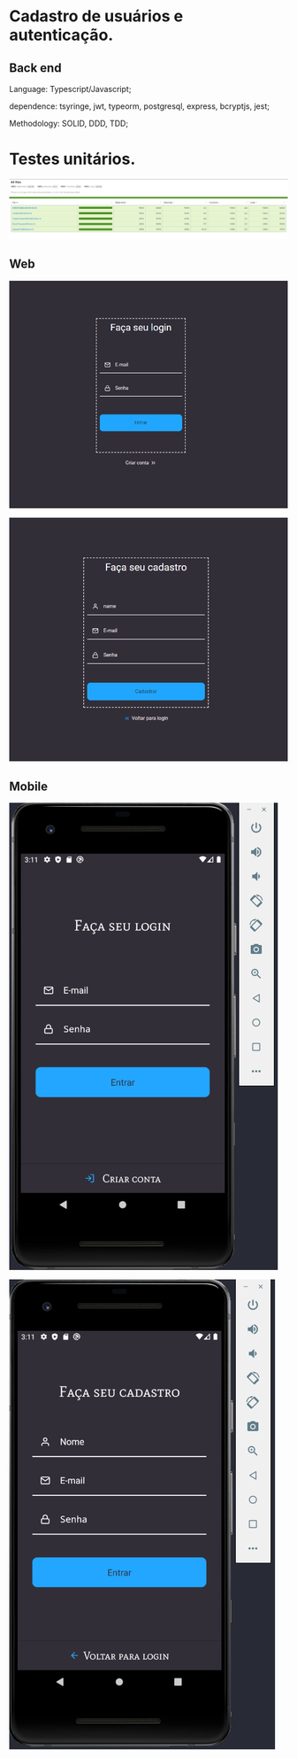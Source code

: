 # Cadastro de usuários e autenticação.

## Back end

Language: Typescript/Javascript;

dependence: tsyringe, jwt, typeorm, postgresql, express, bcryptjs, jest;

Methodology: SOLID, DDD, TDD;

# Testes unitários.

![jest doc](./assets/jest.png)

## Web

![webLogin](./assets/webLogin.png)

![webCadastro](./assets/webCadastro.png)

## Mobile

![mobileLogin](./assets/mobileLogin.png)

![mobileCadastro](./assets/mobileCadastro.png)
